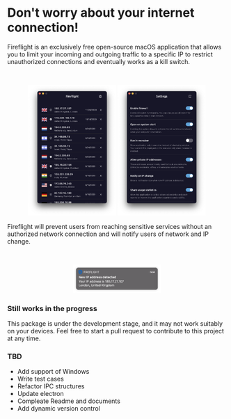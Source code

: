 # Don't worry about your internet connection!

Fireflight is an exclusively free open-source macOS application that allows you to limit your incoming and outgoing traffic to a specific IP to restrict unauthorized connections and eventually works as a kill switch.

<br />

<p align="center">
  <img src="./demo/ScreenShot-1.png" width="40%" />
  <img src="./demo/ScreenShot-2.png" width="40%" /> 
</p>


Fireflight will prevent users from reaching sensitive services without an authorized network connection and will notify users of network and IP change.

<br />

<p align="center">
    <img src="./demo/ScreenShot-4.png" width="40%" /> 
</p>


### Still works in the progress

This package is under the development stage, and it may not work suitably on your devices. Feel free to start a pull request to contribute to this project at any time.

### TBD

- Add support of Windows
- Write test cases
- Refactor IPC structures
- Update electron
- Compleate Readme and documents
- Add dynamic version control
